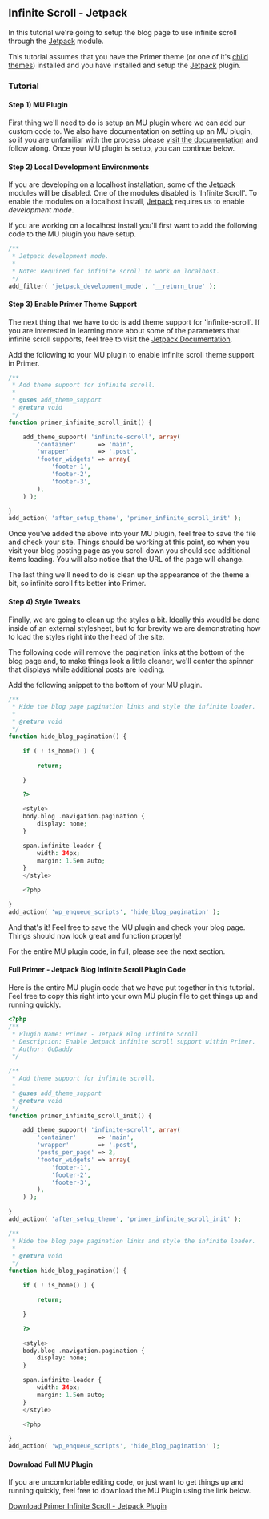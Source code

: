 ## Infinite Scroll - Jetpack

In this tutorial we're going to setup the blog page to use infinite scroll through the [Jetpack](https://wordpress.org/plugins/jetpack/) module.

This tutorial assumes that you have the Primer theme (or one of it's [child themes](https://godaddy.github.io/wp-primer-theme/child-themes.html)) installed and you have installed and setup the [Jetpack](https://wordpress.org/plugins/jetpack/) plugin.

### Tutorial


#### Step 1) MU Plugin

First thing we'll need to do is setup an MU plugin where we can add our custom code to. We also have documentation on setting up an MU plugin, so if you are unfamiliar with the process please [visit the documentation](https://godaddy.github.io/wp-primer-theme/tutorials-and-examples/tutorials/mu-plugin.html#how-to-create-a-must-use-plugin) and follow along. Once your MU plugin is setup, you can continue below.

#### Step 2) Local Development Environments

If you are developing on a localhost installation, some of the  [Jetpack](https://wordpress.org/plugins/jetpack/) modules will be disabled. One of the modules disabled is 'Infinite Scroll'. To enable the modules on a localhost install, [Jetpack](https://wordpress.org/plugins/jetpack/) requires us to enable *development mode*.

If you are working on a localhost install you'll first want to add the following code to the MU plugin you have setup.

```php
/**
 * Jetpack development mode.
 *
 * Note: Required for infinite scroll to work on localhost.
 */
add_filter( 'jetpack_development_mode', '__return_true' );
```

#### Step 3) Enable Primer Theme Support

The next thing that we have to do is add theme support for 'infinite-scroll'. If you are interested in learning more about some of the parameters that infinite scroll supports, feel free to visit the [Jetpack Documentation](https://jetpack.com/support/infinite-scroll/).

Add the following to your MU plugin to enable infinite scroll theme support in Primer.

```php
/**
 * Add theme support for infinite scroll.
 *
 * @uses add_theme_support
 * @return void
 */
function primer_infinite_scroll_init() {

	add_theme_support( 'infinite-scroll', array(
		'container'      => 'main',
		'wrapper'        => '.post',
		'footer_widgets' => array(
			'footer-1',
			'footer-2',
			'footer-3',
		),
	) );

}
add_action( 'after_setup_theme', 'primer_infinite_scroll_init' );
```

Once you've added the above into your MU plugin, feel free to save the file and check your site. Things should be working at this point, so when you visit your blog posting page as you scroll down you should see additional items loading. You will also notice that the URL of the page will change.

The last thing we'll need to do is clean up the appearance of the theme a bit, so infinite scroll fits better into Primer.

#### Step 4) Style Tweaks

Finally, we are going to clean up the styles a bit. Ideally this woudld be done inside of an external stylesheet, but to for brevity we are demonstrating how to load the styles right into the head of the site.

The following code will remove the pagination links at the bottom of the blog page and, to make things look a little cleaner, we'll center the spinner that displays while additional posts are loading.

Add the following snippet to the bottom of your MU plugin.

```php
/**
 * Hide the blog page pagination links and style the infinite loader.
 *
 * @return void
 */
function hide_blog_pagination() {

	if ( ! is_home() ) {

		return;

	}

	?>

	<style>
	body.blog .navigation.pagination {
		display: none;
	}

	span.infinite-loader {
		width: 34px;
		margin: 1.5em auto;
	}
	</style>

	<?php

}
add_action( 'wp_enqueue_scripts', 'hide_blog_pagination' );
```

And that's it! Feel free to save the MU plugin and check your blog page. Things should now look great and function properly!

For the entire MU plugin code, in full, please see the next section.

#### Full Primer - Jetpack Blog Infinite Scroll Plugin Code

Here is the entire MU plugin code that we have put together in this tutorial. Feel free to copy this right into your own MU plugin file to get things up and running quickly.

```php
<?php
/**
 * Plugin Name: Primer - Jetpack Blog Infinite Scroll
 * Description: Enable Jetpack infinite scroll support within Primer.
 * Author: GoDaddy
 */

/**
 * Add theme support for infinite scroll.
 *
 * @uses add_theme_support
 * @return void
 */
function primer_infinite_scroll_init() {

	add_theme_support( 'infinite-scroll', array(
		'container'      => 'main',
		'wrapper'        => '.post',
		'posts_per_page' => 2,
		'footer_widgets' => array(
			'footer-1',
			'footer-2',
			'footer-3',
		),
	) );

}
add_action( 'after_setup_theme', 'primer_infinite_scroll_init' );

/**
 * Hide the blog page pagination links and style the infinite loader.
 *
 * @return void
 */
function hide_blog_pagination() {

	if ( ! is_home() ) {

		return;

	}

	?>

	<style>
	body.blog .navigation.pagination {
		display: none;
	}

	span.infinite-loader {
		width: 34px;
		margin: 1.5em auto;
	}
	</style>

	<?php

}
add_action( 'wp_enqueue_scripts', 'hide_blog_pagination' );
```

#### Download Full MU Plugin

If you are uncomfortable editing code, or just want to get things up and running quickly, feel free to download the MU Plugin using the link below.

<a href="https://raw.githubusercontent.com/godaddy/wp-primer-theme/tree/develop/.dev/docs/sphinx/tutorial-assets/downloads/primer-jetpack-infinite-scroll-mu-plugin.zip" download>Download Primer Infinite Scroll - Jetpack Plugin</a>
